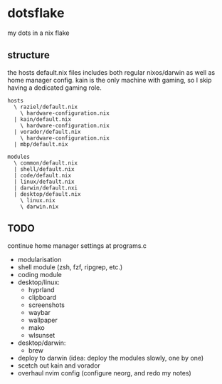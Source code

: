 # dotsflake

my dots in a nix flake

## structure

the hosts default.nix files includes both regular nixos/darwin as well as
home manager config.
kain is the only machine with gaming, so I skip having a dedicated gaming role.

```
hosts
  \ raziel/default.nix
    \ hardware-configuration.nix
  | kain/default.nix
    \ hardware-configuration.nix
  | vorador/default.nix
    \ hardware-configuration.nix
  | mbp/default.nix

modules
  \ common/default.nix
  | shell/default.nix
  | code/default.nix
  | linux/default.nix
  | darwin/default.nxi
  | desktop/default.nix
    \ linux.nix
    \ darwin.nix
```

## TODO

continue home manager settings at programs.c

- modularisation
- shell module (zsh, fzf, ripgrep, etc.)
- coding module
- desktop/linux:
  - hyprland
  - clipboard
  - screenshots
  - waybar
  - wallpaper
  - mako
  - wlsunset
- desktop/darwin:
  - brew
- deploy to darwin (idea: deploy the modules slowly, one by one)
- scetch out kain and vorador
- overhaul nvim config (configure neorg, and redo my notes)
